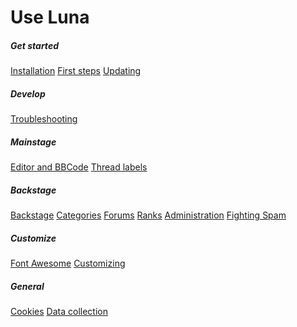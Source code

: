 # Use Luna
<div class="row">
    <div class="col-6 col-md-4">
        <div class="list-group">
            <h5 class="list-group-header"><i class="fal fa-fw fa-moon"></i> Get started</h5>
            <a class="list-group-item" href="install">Installation</a>
            <a class="list-group-item" href="first">First steps</a>
            <a class="list-group-item" href="upgrading">Updating</a>
            <h5 class="list-group-header"><i class="fal fa-fw fa-wrench"></i> Develop</h5>
            <a class="list-group-item" href="troubleshooting">Troubleshooting</a>
        </div>
    </div>
    <div class="col-6 col-md-4">
        <div class="list-group">
            <h5 class="list-group-header"><i class="fal fa-fw fa-home"></i> Mainstage</h5>
            <a class="list-group-item" href="editor">Editor and BBCode</a>
            <a class="list-group-item" href="labels">Thread labels</a>
            <h5 class="list-group-header"><i class="fal fa-fw fa-tachometer-alt"></i> Backstage</h5>
            <a class="list-group-item" href="backstage">Backstage</a>
            <a class="list-group-item" href="categories">Categories</a>
            <a class="list-group-item" href="forums">Forums</a>
            <a class="list-group-item" href="ranks">Ranks</a>
            <a class="list-group-item" href="admin">Administration</a>
            <a class="list-group-item" href="antispam">Fighting Spam</a>
        </div>
    </div>
    <div class="col-6 col-md-4">
        <div class="list-group">
            <h5 class="list-group-header"><i class="fal fa-fw fa-paint-brush"></i> Customize</h5>
            <a class="list-group-item" href="fontawesome">Font Awesome</a>
            <a class="list-group-item" href="customizing">Customizing</a>
            <h5 class="list-group-header"><i class="fal fa-fw fa-info-circle"></i> General</h5>
            <a class="list-group-item" href="cookies">Cookies</a>
            <a class="list-group-item" href="data">Data collection</a>
        </div>
    </div>
</div>